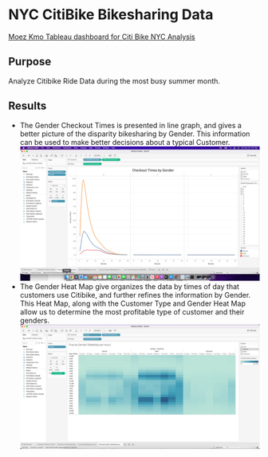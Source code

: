 # NYC CitiBike Bikesharing Data

[Moez Kmo Tableau dashboard for Citi Bike NYC Analysis](https://public.tableau.com/app/profile/moez.khan8652/viz/CitiBikeNYCAnalysis_16381411532950/Story1?publish=yes)

## Purpose
Analyze Citibike Ride Data during the most busy summer month. 
 
## Results

- The Gender Checkout Times is presented in line graph, and gives a better picture of the disparity bikesharing by Gender.  This information can be used to make better decisions about a typical Customer.
![Checkout Times by Gender](https://github.com/MoKmo176/bikesharing/blob/2ba0e9d2a443c46b575d027c3de2e53ef1a5481f/Citibike%20Images/Screenshot%202021-11-28%20at%204.41.32%20PM.png)
- The Gender Heat Map give organizes the data by times of day that customers use Citibike, and further refines the information by Gender. This Heat Map, along with the Customer Type and Gender Heat Map allow us to determine the most profitable type of customer and their genders. 
![Heat Map by Gender](https://github.com/MoKmo176/bikesharing/blob/2ba0e9d2a443c46b575d027c3de2e53ef1a5481f/Citibike%20Images/Screenshot%202021-11-28%20at%204.34.21%20PM.png)



